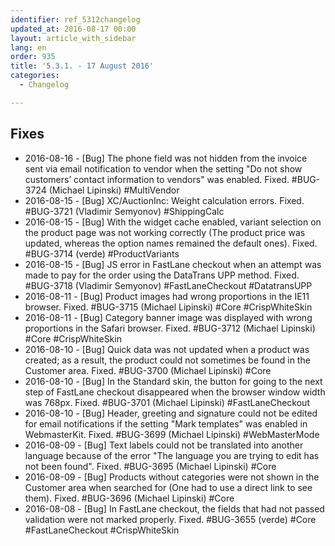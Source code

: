 ```yaml
---
identifier: ref_5312changelog
updated_at: 2016-08-17 00:00
layout: article_with_sidebar
lang: en
order: 935
title: '5.3.1. - 17 August 2016'
categories:
  - Changelog

---
```


## Fixes

*   2016-08-16 - [Bug] The phone field was not hidden from the invoice sent via email notification to vendor when the setting "Do not show customers’ contact information to vendors" was enabled. Fixed. #BUG-3724 (Michael Lipinski) #MultiVendor
*   2016-08-15 - [Bug] XC/AuctionInc: Weight calculation errors. Fixed. #BUG-3721 (Vladimir Semyonov) #ShippingCalc
*   2016-08-15 - [Bug] With the widget cache enabled, variant selection on the product page was not working correctly (The product price was updated, whereas the option names remained the default ones). Fixed. #BUG-3714 (verde) #ProductVariants
*   2016-08-15 - [Bug] JS error in FastLane checkout when an attempt was made to pay for the order using the DataTrans UPP method. Fixed. #BUG-3718 (Vladimir Semyonov) #FastLaneCheckout #DatatransUPP
*   2016-08-11 - [Bug] Product images had wrong proportions in the IE11 browser. Fixed. #BUG-3715 (Michael Lipinski) #Core #CrispWhiteSkin
*   2016-08-11 - [Bug] Category banner image was displayed with wrong proportions in the Safari browser. Fixed. #BUG-3712 (Michael Lipinski) #Core #CrispWhiteSkin
*   2016-08-10 - [Bug] Quick data was not updated when a product was created; as a result, the product could not sometimes be found in the Customer area. Fixed. #BUG-3700 (Michael Lipinski) #Core
*   2016-08-10 - [Bug] In the Standard skin, the button for going to the next step of FastLane checkout disappeared when the browser window width was 768px. Fixed. #BUG-3701 (Michael Lipinski) #FastLaneCheckout
*   2016-08-10 - [Bug] Header, greeting and signature could not be edited for email notifications if the setting "Mark templates" was enabled in WebmasterKit. Fixed. #BUG-3699 (Michael Lipinski) #WebMasterMode
*   2016-08-09 - [Bug] Text labels could not be translated into another language because of the error "The language you are trying to edit has not been found". Fixed. #BUG-3695 (Michael Lipinski) #Core
*   2016-08-09 - [Bug] Products without categories were not shown in the Customer area when searched for (One had to use a direct link to see them). Fixed. #BUG-3696 (Michael Lipinski) #Core
*   2016-08-08 - [Bug] In FastLane checkout, the fields that had not passed validation were not marked properly. Fixed. #BUG-3655 (verde) #Core #FastLaneCheckout #CrispWhiteSkin